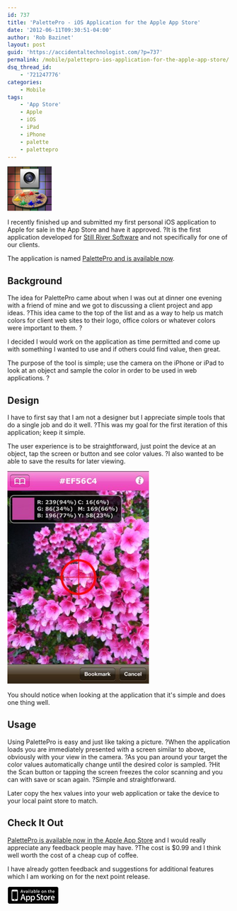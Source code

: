 ```yaml
---
id: 737
title: 'PalettePro - iOS Application for the Apple App Store'
date: '2012-06-11T09:30:51-04:00'
author: 'Rob Bazinet'
layout: post
guid: 'https://accidentaltechnologist.com/?p=737'
permalink: /mobile/palettepro-ios-application-for-the-apple-app-store/
dsq_thread_id:
    - '721247776'
categories:
    - Mobile
tags:
    - 'App Store'
    - Apple
    - iOS
    - iPad
    - iPhone
    - palette
    - palettepro
---
```


[![PalettePro](/assets/img/2012/06/PalettePro.png "PalettePro.png")](https://itunes.apple.com/us/app/palettepro/id524724140?mt=8&ign-mpt=uo%3D4)

I recently finished up and submitted my first personal iOS application to Apple for sale in the App Store and have it approved. ?It is the first application developed for [Still River Software](https://stillriversoftware.com/) and not specifically for one of our clients.

The application is named [PalettePro and is available now](https://itunes.apple.com/us/app/palettepro/id524724140?mt=8&ign-mpt=uo%3D4).

## Background

The idea for PalettePro came about when I was out at dinner one evening with a friend of mine and we got to discussing a client project and app ideas. ?This idea came to the top of the list and as a way to help us match colors for client web sites to their logo, office colors or whatever colors were important to them. ?

I decided I would work on the application as time permitted and come up with something I wanted to use and if others could find value, then great.

The purpose of the tool is simple; use the camera on the iPhone or iPad to look at an object and sample the color in order to be used in web applications. ?

## Design

I have to first say that I am not a designer but I appreciate simple tools that do a single job and do it well. ?This was my goal for the first iteration of this application; keep it simple.

The user experience is to be straightforward, just point the device at an object, tap the screen or button and see color values. ?I also wanted to be able to save the results for later viewing.

![Mza 4954749902168186578 320x480 75](/assets/img/2012/06/mza_4954749902168186578.320x480-75.jpg "mza_4954749902168186578.320x480-75.jpg")

You should notice when looking at the application that it's simple and does one thing well.

## Usage

Using PalettePro is easy and just like taking a picture. ?When the application loads you are immediately presented with a screen similar to above, obviously with your view in the camera. ?As you pan around your target the color values automatically change until the desired color is sampled. ?Hit the Scan button or tapping the screen freezes the color scanning and you can with save or scan again. ?Simple and straightforward.

Later copy the hex values into your web application or take the device to your local paint store to match.

## Check It Out

[PalettePro is available now in the Apple App Store](https://itunes.apple.com/us/app/palettepro/id524724140?mt=8&ign-mpt=uo%3D4) and I would really appreciate any feedback people may have. ?The cost is $0.99 and I think well worth the cost of a cheap cup of coffee.

I have already gotten feedback and suggestions for additional features which I am working on for the next point release.

[![Badge appstore lrg](/assets/img/2012/06/badge_appstore-lrg.gif "badge_appstore-lrg.gif")](https://itunes.apple.com/us/app/palettepro/id524724140?mt=8&ign-mpt=uo%3D4)